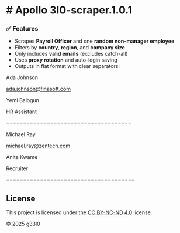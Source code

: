 # # Apollo 3l0-scraper.1.0.1

### ✅ Features
- Scrapes **Payroll Officer** and one **random non-manager employee**
- Filters by **country**, **region**, and **company size**
- Only includes **valid emails** (excludes catch-all)
- Uses **proxy rotation** and auto-login saving
- Outputs in flat format with clear separators:

Ada Johnson

ada.johnson@finasoft.com

Yemi Balogun

HR Assistant

=====================================

Michael Ray

michael.ray@zentech.com

Anita Kwame

Recruiter

======================================

## License

This project is licensed under the [CC BY-NC-ND 4.0](https://creativecommons.org/licenses/by-nc-nd/4.0/) license.

© 2025 g33l0
